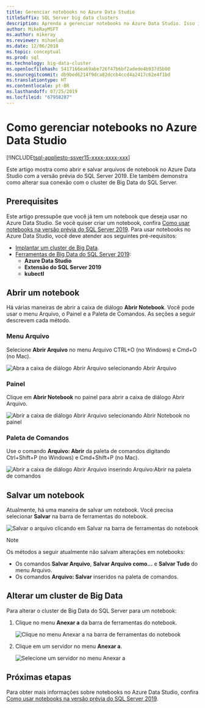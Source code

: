 ```yaml
---
title: Gerenciar notebooks no Azure Data Studio
titleSuffix: SQL Server big data clusters
description: Aprenda a gerenciar notebooks no Azure Data Studio. Isso inclui abrir notebooks, salvá-los e alterar sua conexão de cluster de Big Data.
author: MikeRayMSFT
ms.author: mikeray
ms.reviewer: mihaelab
ms.date: 12/06/2018
ms.topic: conceptual
ms.prod: sql
ms.technology: big-data-cluster
ms.openlocfilehash: 5417166ea69abe726f47b6bf2adede4b937d5b00
ms.sourcegitcommit: db9bed6214f9dca82dccb4ccd4a2417c62e4f1bd
ms.translationtype: HT
ms.contentlocale: pt-BR
ms.lasthandoff: 07/25/2019
ms.locfileid: "67958287"
---
```

# <a name="how-to-manage-notebooks-in-azure-data-studio"></a>Como gerenciar notebooks no Azure Data Studio

[!INCLUDE[tsql-appliesto-ssver15-xxxx-xxxx-xxx](../includes/tsql-appliesto-ssver15-xxxx-xxxx-xxx.md)]

Este artigo mostra como abrir e salvar arquivos de notebook no Azure Data Studio com a versão prévia do SQL Server 2019. Ele também demonstra como alterar sua conexão com o cluster de Big Data do SQL Server.

## <a name="prerequisites"></a>Prerequisites

Este artigo pressupõe que você já tem um notebook que deseja usar no Azure Data Studio. Se você quiser criar um notebook, confira [Como usar notebooks na versão prévia do SQL Server 2019](notebooks-guidance.md). Para usar notebooks no Azure Data Studio, você deve atender aos seguintes pré-requisitos:

- [Implantar um cluster de Big Data](quickstart-big-data-cluster-deploy.md).
- [Ferramentas de Big Data do SQL Server 2019](deploy-big-data-tools.md):
   - **Azure Data Studio**
   - **Extensão do SQL Server 2019**
   - **kubectl**

## <a name="open-a-notebook"></a>Abrir um notebook

Há várias maneiras de abrir a caixa de diálogo **Abrir Notebook**. Você pode usar o menu Arquivo, o Painel e a Paleta de Comandos. As seções a seguir descrevem cada método.

### <a name="file-menu"></a>Menu Arquivo

Selecione **Abrir Arquivo** no menu Arquivo CTRL+O (no Windows) e Cmd+O (no Mac).

![Abra a caixa de diálogo Abrir Arquivo selecionando Abrir Arquivo](./media/notebooks-how-to-manage/open-file-1.png) 

### <a name="dashboard"></a>Painel

Clique em **Abrir Notebook** no painel para abrir a caixa de diálogo Abrir Arquivo.

![Abrir a caixa de diálogo Abrir Arquivo selecionando Abrir Notebook no painel](./media/notebooks-how-to-manage/open-file-2.png) 

### <a name="command-palette"></a>Paleta de Comandos

Use o comando **Arquivo: Abrir** da paleta de comandos digitando Ctrl+Shift+P (no Windows) e Cmd+Shift+P (no Mac).

![Abrir a caixa de diálogo Abrir Arquivo inserindo Arquivo:Abrir na paleta de comandos](./media/notebooks-how-to-manage/open-file-3.png)

## <a name="save-a-notebook"></a>Salvar um notebook

Atualmente, há uma maneira de salvar um notebook. Você precisa selecionar **Salvar** na barra de ferramentas do notebook.

![Salvar o arquivo clicando em Salvar na barra de ferramentas do notebook](./media/notebooks-how-to-manage/save-file-1.png)

> [!NOTE]
> Os métodos a seguir atualmente não salvam alterações em notebooks:
>
> - Os comandos **Salvar Arquivo**, **Salvar Arquivo como...** e **Salvar Tudo** do menu Arquivo.
> - Os comandos **Arquivo: Salvar** inseridos na paleta de comandos.

## <a name="change-the-big-data-cluster"></a>Alterar um cluster de Big Data

Para alterar o cluster de Big Data do SQL Server para um notebook:

1. Clique no menu **Anexar a** da barra de ferramentas do notebook.

   ![Clique no menu Anexar a na barra de ferramentas do notebook](./media/notebooks-how-to-manage/select-attach-to-1.png)

2. Clique em um servidor no menu **Anexar a**.

   ![Selecione um servidor no menu Anexar a](./media/notebooks-how-to-manage/select-attach-to-2.png)

## <a name="next-steps"></a>Próximas etapas

Para obter mais informações sobre notebooks no Azure Data Studio, confira [Como usar notebooks na versão prévia do SQL Server 2019](notebooks-guidance.md).